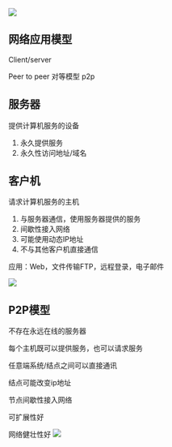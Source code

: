 
![](https://files.mdnice.com/user/8332/d9bd95f0-c2de-4c04-bc6b-2a07925facb1.png)




## 网络应用模型

Client/server

Peer to peer 对等模型 p2p



## 服务器
提供计算机服务的设备
1. 永久提供服务
2. 永久性访问地址/域名

## 客户机
请求计算机服务的主机
1. 与服务器通信，使用服务器提供的服务
2. 间歇性接入网络
3. 可能使用动态IP地址
4. 不与其他客户机直接通信

应用：Web，文件传输FTP，远程登录，电子邮件

![](https://files.mdnice.com/user/8332/b248214f-1b91-460e-8f04-0ff158a681fc.png)


## P2P模型
不存在永远在线的服务器

每个主机既可以提供服务，也可以请求服务

任意端系统/结点之间可以直接通讯

结点可能改变ip地址

节点间歇性接入网络

可扩展性好

网络健壮性好
![](https://files.mdnice.com/user/8332/aaecfa05-cf9b-484b-a33f-c9fcf4fef548.png)
